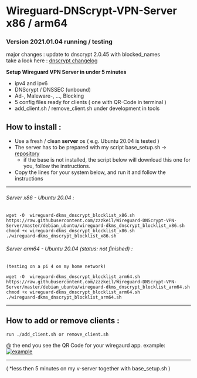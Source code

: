 # Wireguard-DNScrypt-VPN-Server  x86 / arm64

### Version 2021.01.04 running / testing  
major changes : update to dnscrypt 2.0.45 with blocked_names  
take a look here : [dnscrypt changelog](https://github.com/DNSCrypt/dnscrypt-proxy/releases/tag/2.0.45)

**Setup Wireguard VPN Server in under 5 minutes** 
* ipv4 and ipv6
* DNScrypt / DNSSEC (unbound)
* Ad-, Maleware-, ..., Blocking
* 5 config files ready for clients   ( one with QR-Code in terminal )
* add_client.sh / remove_client.sh under development in tools

## How to install :  
* Use a fresh / clean **server** os  ( e.g. Ubuntu 20.04 is tested ) 
* The server has to be prepared with my script base_setup.sh -> [repository](https://github.com/zzzkeil/base_setups)  
  * if the base is not installed, the script below will download this one for you, follow the instructions.  
* Copy the lines for your system below, and run it and follow the instructions  

----------------------------------------

###### Server x86 - Ubuntu 20.04 :
```
wget -O  wireguard-dkms_dnscrypt_blocklist_x86.sh https://raw.githubusercontent.com/zzzkeil/Wireguard-DNScrypt-VPN-Server/master/debian_ubuntu/wireguard-dkms_dnscrypt_blocklist_x86.sh
chmod +x wireguard-dkms_dnscrypt_blocklist_x86.sh
./wireguard-dkms_dnscrypt_blocklist_x86.sh
```

###### Server arm64 - Ubuntu 20.04 (status: not finished) :
```
(testing on a pi 4 on my home network)

wget -O  wireguard-dkms_dnscrypt_blocklist_arm64.sh https://raw.githubusercontent.com/zzzkeil/Wireguard-DNScrypt-VPN-Server/master/debian_ubuntu/wireguard-dkms_dnscrypt_blocklist_arm64.sh
chmod +x wireguard-dkms_dnscrypt_blocklist_arm64.sh
./wireguard-dkms_dnscrypt_blocklist_arm64.sh

```
-----------------------------------------

## How to add or remove clients :
```
run ./add_client.sh or remove_client.sh
```

@ the end you see the QR Code for your wiregaurd app.
example:
[![example](https://zeroaim.de/img/wgexsqr.png)](https://github.com/zzzkeil/Wireguard-DNScrypt-VPN-Server)

-----------------------------------------





( *less then 5 minutes on my v-server together with base_setup.sh ) 
